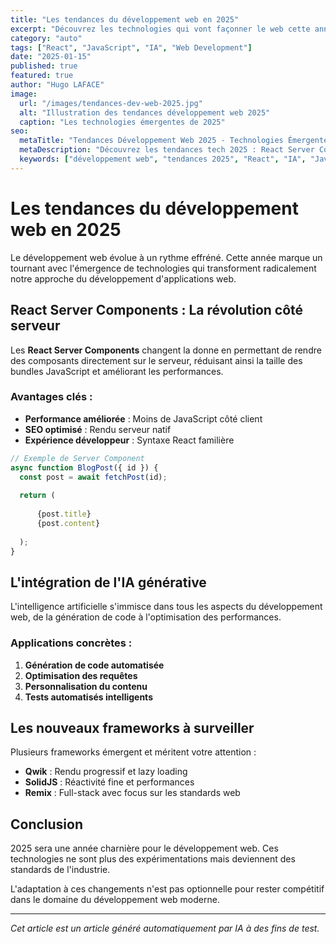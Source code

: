 ```yaml
---
title: "Les tendances du développement web en 2025"
excerpt: "Découvrez les technologies qui vont façonner le web cette année : React Server Components, l'essor de l'IA générative et les nouveaux frameworks qui révolutionnent notre façon de développer."
category: "auto"
tags: ["React", "JavaScript", "IA", "Web Development"]
date: "2025-01-15"
published: true
featured: true
author: "Hugo LAFACE"
image:
  url: "/images/tendances-dev-web-2025.jpg"
  alt: "Illustration des tendances développement web 2025"
  caption: "Les technologies émergentes de 2025"
seo:
  metaTitle: "Tendances Développement Web 2025 - Technologies Émergentes"
  metaDescription: "Découvrez les tendances tech 2025 : React Server Components, IA générative, nouveaux frameworks. Guide complet des technologies web émergentes."
  keywords: ["développement web", "tendances 2025", "React", "IA", "JavaScript"]
---
```


# Les tendances du développement web en 2025

Le développement web évolue à un rythme effréné. Cette année marque un tournant avec l'émergence de technologies qui transforment radicalement notre approche du développement d'applications web.

## React Server Components : La révolution côté serveur

Les **React Server Components** changent la donne en permettant de rendre des composants directement sur le serveur, réduisant ainsi la taille des bundles JavaScript et améliorant les performances.

### Avantages clés :

- **Performance améliorée** : Moins de JavaScript côté client
- **SEO optimisé** : Rendu serveur natif
- **Expérience développeur** : Syntaxe React familière

```javascript
// Exemple de Server Component
async function BlogPost({ id }) {
  const post = await fetchPost(id);
  
  return (
    
      {post.title}
      {post.content}
    
  );
}
```

## L'intégration de l'IA générative

L'intelligence artificielle s'immisce dans tous les aspects du développement web, de la génération de code à l'optimisation des performances.

### Applications concrètes :

1. **Génération de code automatisée**
2. **Optimisation des requêtes**
3. **Personnalisation du contenu**
4. **Tests automatisés intelligents**

## Les nouveaux frameworks à surveiller

Plusieurs frameworks émergent et méritent votre attention :

- **Qwik** : Rendu progressif et lazy loading
- **SolidJS** : Réactivité fine et performances
- **Remix** : Full-stack avec focus sur les standards web

## Conclusion

2025 sera une année charnière pour le développement web. Ces technologies ne sont plus des expérimentations mais deviennent des standards de l'industrie.

L'adaptation à ces changements n'est pas optionnelle pour rester compétitif dans le domaine du développement web moderne.

---

*Cet article est un article généré automatiquement par IA à des fins de test.*